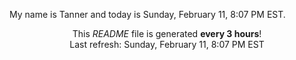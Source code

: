 My name is Tanner and today is Sunday, February 11, 8:07 PM EST.

<p align="center">This <i>README</i> file is generated <b>every 3 hours</b>!</br>Last refresh: Sunday, February 11, 8:07 PM EST<br /></p>
